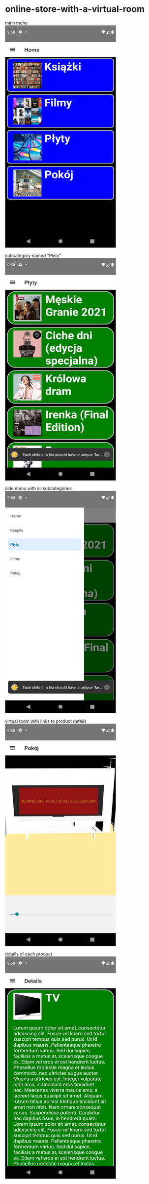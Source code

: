 # online-store-with-a-virtual-room


main menu <br />
<img src="https://github.com/cellitaes/online-store-with-a-virtual-room/blob/master/screenshots/Screenshot1.png" width="360" height="720" />
<br />

subcategory named "Płyty" <br />
<img src="https://github.com/cellitaes/online-store-with-a-virtual-room/blob/master/screenshots/Screenshot2.png" width="360" height="720" />
<br />

side menu with all subcategories <br />
<img src="https://github.com/cellitaes/online-store-with-a-virtual-room/blob/master/screenshots/Screenshot3.png" width="360" height="720" />
<br />

virtual room with links to product details <br />
<img src="https://github.com/cellitaes/online-store-with-a-virtual-room/blob/master/screenshots/Screenshot4.png" width="360" height="720" />
<br />

details of each product <br />
<img src="https://github.com/cellitaes/online-store-with-a-virtual-room/blob/master/screenshots/Screenshot5.png" width="360" height="720" />
<br />
